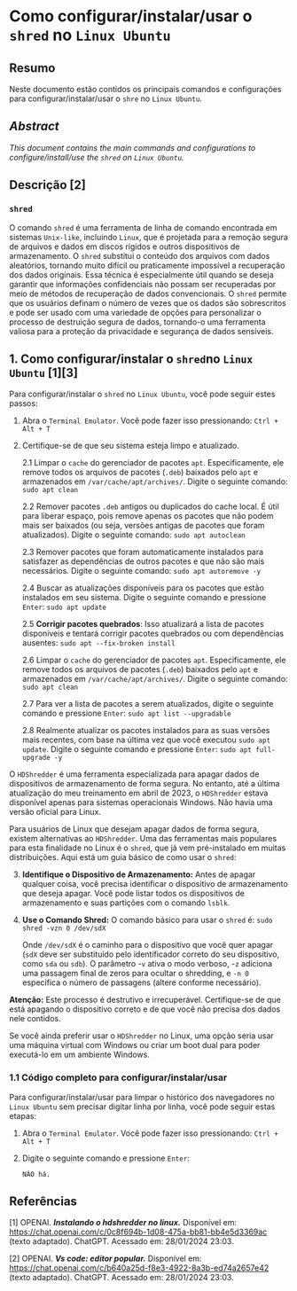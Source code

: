 # Como configurar/instalar/usar o `shred` no `Linux Ubuntu`

## Resumo

Neste documento estão contidos os principais comandos e configurações para configurar/instalar/usar o `shre` no `Linux Ubuntu`.

## _Abstract_

_This document contains the main commands and configurations to configure/install/use the `shred` on `Linux Ubuntu`._

## Descrição [2]

### `shred`

O comando `shred` é uma ferramenta de linha de comando encontrada em sistemas `Unix-like`, incluindo `Linux`, que é projetada para a remoção segura de arquivos e dados em discos rígidos e outros dispositivos de armazenamento. O `shred` substitui o conteúdo dos arquivos com dados aleatórios, tornando muito difícil ou praticamente impossível a recuperação dos dados originais. Essa técnica é especialmente útil quando se deseja garantir que informações confidenciais não possam ser recuperadas por meio de métodos de recuperação de dados convencionais. O `shred` permite que os usuários definam o número de vezes que os dados são sobrescritos e pode ser usado com uma variedade de opções para personalizar o processo de destruição segura de dados, tornando-o uma ferramenta valiosa para a proteção da privacidade e segurança de dados sensíveis.

## 1. Como configurar/instalar o `shred`no `Linux Ubuntu` [1][3]

Para configurar/instalar o `shred` no `Linux Ubuntu`, você pode seguir estes passos:

1. Abra o `Terminal Emulator`. Você pode fazer isso pressionando: `Ctrl + Alt + T`    

2. Certifique-se de que seu sistema esteja limpo e atualizado.

    2.1 Limpar o `cache` do gerenciador de pacotes `apt`. Especificamente, ele remove todos os arquivos de pacotes (`.deb`) baixados pelo `apt` e armazenados em `/var/cache/apt/archives/`. Digite o seguinte comando: `sudo apt clean` 
    
    2.2 Remover pacotes `.deb` antigos ou duplicados do cache local. É útil para liberar espaço, pois remove apenas os pacotes que não podem mais ser baixados (ou seja, versões antigas de pacotes que foram atualizados). Digite o seguinte comando: `sudo apt autoclean`

    2.3 Remover pacotes que foram automaticamente instalados para satisfazer as dependências de outros pacotes e que não são mais necessários. Digite o seguinte comando: `sudo apt autoremove -y`

    2.4 Buscar as atualizações disponíveis para os pacotes que estão instalados em seu sistema. Digite o seguinte comando e pressione `Enter`: `sudo apt update`

    2.5 **Corrigir pacotes quebrados**: Isso atualizará a lista de pacotes disponíveis e tentará corrigir pacotes quebrados ou com dependências ausentes: `sudo apt --fix-broken install`

    2.6 Limpar o `cache` do gerenciador de pacotes `apt`. Especificamente, ele remove todos os arquivos de pacotes (`.deb`) baixados pelo `apt` e armazenados em `/var/cache/apt/archives/`. Digite o seguinte comando: `sudo apt clean` 
    
    2.7 Para ver a lista de pacotes a serem atualizados, digite o seguinte comando e pressione `Enter`:  `sudo apt list --upgradable`

    2.8 Realmente atualizar os pacotes instalados para as suas versões mais recentes, com base na última vez que você executou `sudo apt update`. Digite o seguinte comando e pressione `Enter`: `sudo apt full-upgrade -y`
    

O `HDShredder` é uma ferramenta especializada para apagar dados de dispositivos de armazenamento de forma segura. No entanto, até a última atualização do meu treinamento em abril de 2023, o `HDShredder` estava disponível apenas para sistemas operacionais Windows. Não havia uma versão oficial para Linux.

Para usuários de Linux que desejam apagar dados de forma segura, existem alternativas ao `HDShredder`. Uma das ferramentas mais populares para esta finalidade no Linux é o `shred`, que já vem pré-instalado em muitas distribuições. Aqui está um guia básico de como usar o `shred`:

3. **Identifique o Dispositivo de Armazenamento:** Antes de apagar qualquer coisa, você precisa identificar o dispositivo de armazenamento que deseja apagar. Você pode listar todos os dispositivos de armazenamento e suas partições com o comando `lsblk`.

4. **Use o Comando Shred:** O comando básico para usar o `shred` é: `sudo shred -vzn 0 /dev/sdX`

    Onde `/dev/sdX` é o caminho para o dispositivo que você quer apagar (`sdX` deve ser substituído pelo identificador correto do seu dispositivo, como `sda` ou `sdb`). O parâmetro -`v` ativa o modo verboso, -`z` adiciona uma passagem final de zeros para ocultar o shredding, e `-n 0` especifica o número de passagens (altere conforme necessário).

**Atenção:** Este processo é destrutivo e irrecuperável. Certifique-se de que está apagando o dispositivo correto e de que você não precisa dos dados nele contidos.

Se você ainda preferir usar o `HDShredder` no Linux, uma opção seria usar uma máquina virtual com Windows ou criar um boot dual para poder executá-lo em um ambiente Windows.

### 1.1 Código completo para configurar/instalar/usar

Para configurar/instalar/usar para limpar o histórico dos navegadores no `Linux Ubuntu` sem precisar digitar linha por linha, você pode seguir estas etapas:

1. Abra o `Terminal Emulator`. Você pode fazer isso pressionando: `Ctrl + Alt + T`

2. Digite o seguinte comando e pressione `Enter`:

    ```
    NÂO há.
    ```


## Referências

[1] OPENAI. ***Instalando o hdshredder no linux.*** Disponível em: <https://chat.openai.com/c/0c8f694b-1d08-475a-bb81-bb4e5d3369ac> (texto adaptado). ChatGPT. Acessado em: 28/01/2024 23:03.

[2] OPENAI. ***Vs code: editor popular.*** Disponível em: <https://chat.openai.com/c/b640a25d-f8e3-4922-8a3b-ed74a2657e42> (texto adaptado). ChatGPT. Acessado em: 28/01/2024 23:03.

